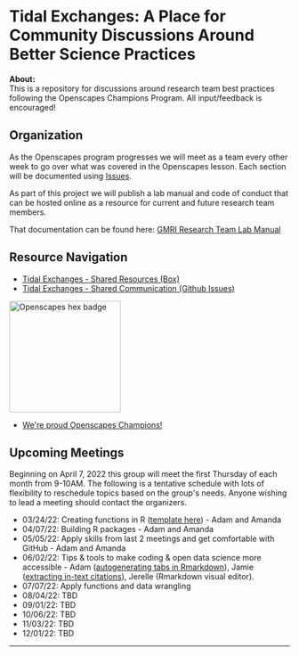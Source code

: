 # Tidal Exchanges: A Place for Community Discussions Around Better Science Practices

**About:**    
This is a repository for discussions around research team best practices following the Openscapes Champions Program. All input/feedback is encouraged!

## Organization

As the Openscapes program progresses we will meet as a team every other week to go over what was covered in the Openscapes lesson. Each section will be documented using [Issues](https://github.com/gulfofmaine/Tidal_Exchanges/issues).

As part of this project we will publish a lab manual and code of conduct that can be hosted online as a resource for current and future research team members.

That documentation can be found here: [GMRI Research Team Lab Manual](https://gulfofmaine.github.io/Tidal_Exchanges/docs/)

## Resource Navigation

 * [Tidal Exchanges - Shared Resources (Box)](https://gmri.box.com/s/1iseyre03xba5j8zd0cvwaq3l7cfl2rm)
 * [Tidal Exchanges - Shared Communication (Github Issues)](https://github.com/gulfofmaine/Tidal_Exchanges/issues)


<img src="https://allisonhorst.github.io/img/openscapes_hex_badge.png" width="200" alt = "Openscapes hex badge">

<br>

* [We're proud Openscapes Champions!](https://openscapes.org)

## Upcoming Meetings
Beginning on April 7, 2022 this group will meet the first Thursday of each month from 9-10AM. The following is a tentative schedule with lots of flexibility to reschedule topics based on the group's needs. Anyone wishing to lead a meeting should contact the organizers. 

* 03/24/22: Creating functions in R ([template here](Templates/R_Function_Template.R)) - Adam and Amanda
* 04/07/22: Building R packages - Adam and Amanda
* 05/05/22: Apply skills from last 2 meetings and get comfortable with GitHub - Adam and Amanda
* 06/02/22: Tips & tools to make coding & open data science more accessible - Adam ([autogenerating tabs in Rmarkdown](https://interludeone.com/posts/2022-03-04-programmatically-generate-tabs-in-rmarkdown/?panelset=dream&panelset1=torgersen2![image](https://user-images.githubusercontent.com/23203046/171659296-369e3231-4fb3-48f6-a2e1-85b2bf38655e.png)
)), Jamie ([extracting in-text citations](https://github.com/Jamie-Behan/Extract_in-text_citations)), Jerelle (Rmarkdown visual editor). 
* 07/07/22: Apply functions and data wrangling
* 08/04/22: TBD
* 09/01/22: TBD
* 10/06/22: TBD
* 11/03/22: TBD
* 12/01/22: TBD

----
